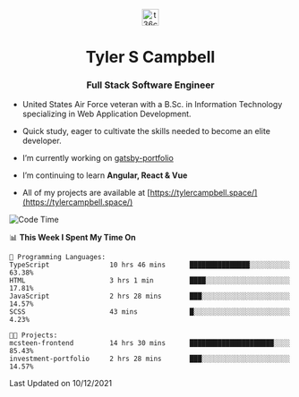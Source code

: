 <p align="center">
<a href="https://www.linkedin.com/in/t36campbell" target="blank"><img align="center" src="https://ik.imagekit.io/t36campbell/Portfolio/linkedin.png.original_m8bbGgPh6.png" alt="t36campbell" height="30" width="30" /></a>
</p>
<h1 align="center">Tyler S Campbell</h1>
<h3 align="center">Full Stack Software Engineer</h3>

* United States Air Force veteran with a B.Sc. in Information Technology specializing in Web Application Development. 

* Quick study, eager to cultivate the skills needed to become an elite developer.

* I’m currently working on [gatsby-portfolio](https://github.com/t36campbell/gatsby-portfolio)

* I’m continuing to learn **Angular, React & Vue**

* All of my projects are available at [https://tylercampbell.space/](https://tylercampbell.space/)

<!--START_SECTION:waka-->
![Code Time](http://img.shields.io/badge/Code%20Time-1%2C267%20hrs%2028%20mins-blue)

📊 **This Week I Spent My Time On** 

```text
💬 Programming Languages: 
TypeScript               10 hrs 46 mins      ███████████████░░░░░░░░░░   63.38% 
HTML                     3 hrs 1 min         ████░░░░░░░░░░░░░░░░░░░░░   17.81% 
JavaScript               2 hrs 28 mins       ███░░░░░░░░░░░░░░░░░░░░░░   14.57% 
SCSS                     43 mins             █░░░░░░░░░░░░░░░░░░░░░░░░   4.23%

🐱‍💻 Projects: 
mcsteen-frontend         14 hrs 30 mins      █████████████████████░░░░   85.43% 
investment-portfolio     2 hrs 28 mins       ███░░░░░░░░░░░░░░░░░░░░░░   14.57%

```


 Last Updated on 10/12/2021
<!--END_SECTION:waka-->
